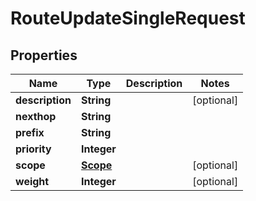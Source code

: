 # RouteUpdateSingleRequest

## Properties
Name | Type | Description | Notes
------------ | ------------- | ------------- | -------------
**description** | **String** |  |  [optional]
**nexthop** | **String** |  | 
**prefix** | **String** |  | 
**priority** | **Integer** |  | 
**scope** | [**Scope**](Scope.md) |  |  [optional]
**weight** | **Integer** |  |  [optional]
